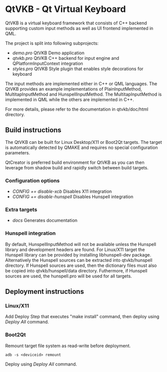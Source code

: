 # QtVKB - Qt Virtual Keyboard

QtVKB is a virtual keyboard framework that consists of C++ backend
supporting custom input methods as well as UI frontend implemented in QML.

The project is split into following subprojects:
- *demo.pro* QtVKB Demo application
- *qtvkb.pro* QtVKB C++ backend for input engine and QPlatformInputContext integration
- *styles.pro* QtVKB Style plugin that enables style decorations for keyboard

The input methods are implemented either in C++ or QML languages.
The QtVKB provides an example implementations of PlainInputMethod, MultitapInputMethod
and HunspellInputMethod. The MultitapInputMethod is implemented in QML while
the others are implemented in C++.

For more details, please refer to the documentation in qtvkb/doc/html directory.

## Build instructions

The QtVKB can be built for Linux Desktop/X11 or Boot2Qt targets. The target is
automatically detected by QMAKE and requires no special configuration parameters.

QtCreator is preferred build environment for QtVKB as you can then leverage from
shadow build and rapidly switch between build targets.

### Configuration options

- *CONFIG += disable-xcb* Disables X11 integration
- *CONFIG += disable-hunspell* Disables Hunspell integration

### Extra targets

- *docs* Generates documentation

### Hunspell integration

By default, HunspellInputMethod will not be available unless the Hunspell library and
development headers are found. For Linux/X11 target the Hunspell library can be provided
by installing libhunspell-dev package. Alternatively the Hunspell sources can be extracted into
qtvkb/hunspell directory. If Hunspell sources are used, then the dictionary
files must also be copied into qtvkb/hunspell/data directory. Futhermore,
if Hunspell sources are used, the hunspell.pro will be used for all targets.

## Deployment instructions

### Linux/X11

Add Deploy Step that executes "make install" command, then deploy using *Deploy All* command.

### Boot2Qt

Remount target file system as read-write before deployment.

    adb -s <deviceid> remount

Deploy using *Deploy All* command.
